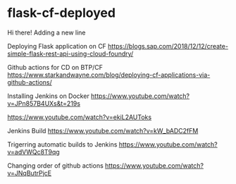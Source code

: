 # flask-cf-deployed

Hi there!
Adding a new line

Deploying Flask application on CF
https://blogs.sap.com/2018/12/12/create-simple-flask-rest-api-using-cloud-foundry/

Github actions for CD on BTP/CF
https://www.starkandwayne.com/blog/deploying-cf-applications-via-github-actions/

Installing Jenkins on Docker
https://www.youtube.com/watch?v=JPn857B4UXs&t=219s

https://www.youtube.com/watch?v=ekiL2AUToks

Jenkins Build
https://www.youtube.com/watch?v=kW_bADC2fFM

Trigerring automatic builds to Jenkins
https://www.youtube.com/watch?v=adVWQc8T9qg

Changing order of github actions
https://www.youtube.com/watch?v=JNqButrPjcE
